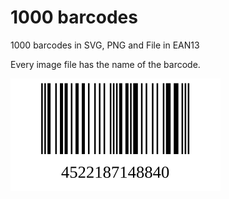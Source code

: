# 1000 barcodes
1000 barcodes in SVG, PNG and File in EAN13

Every image file has the name of the barcode.

![Barcode](example.svg)
